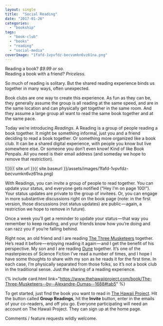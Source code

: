 ```yaml
---
layout: single
title:  "Social Reading"
date: "2017-01-26"
categories: 
  - "bookship"
tags: 
  - "book-club"
  - "books"
  - "reading"
  - "social-media"
coverImage: "1fafd-1vpvfdz-becvumkn6vz61na.png"
---
```


Reading a book? _$9.99 or so._   
Reading a book with a friend? _Priceless._

So much of reading is solitary. But the shared reading experience binds us together in many ways, often unexpected.

Book clubs are one way to create this experience. As fun as they can be, they generally assume the group is all reading at the same speed, and are in the same location and can physically get together in the same room. And they assume a large group all want to read the same book together and at the same pace.

Today we’re introducing _Readings_. A Reading is a group of people reading a book together. It might be something informal, just you and a friend deciding to read a book together. Or something more organized like a book club. It can be a shared digital experience, with people you know but live somewhere else. Or someone you don’t even know! Kind of like Book Penpals. All you need is their email address (and someday we hope to remove that restriction).

![]({{ site.url }}{{ site.baseurl }}/assets/images/1fafd-1vpvfdz-becvumkn6vz61na.png)

With Readings, you can invite a group of people to read together. You can update your status, and everyone gets notified (“Hey I’m on page 100!”). Your status updates are private to the group of invitees. Or, you can engage in more substantive discussions right on the book page (note: in the first version, those discussions (not status updates) are public — again, a restriction we hope to remove in future).

Once a week you’ll get a reminder to update your status — that way you remember to keep reading, and your friends know how you’re doing and can razz you if you’re falling behind.

Right now, an old friend and I are reading [The Three Musketeers](https://www.thehawaiiproject.com/book/The-Three-Musketeers--by--Alexandre-Dumas--1688#tab5) together. He’s read it before — enjoying reading it again — and I get the benefit of his perspective. My son and I are reading [Dune](https://www.thehawaiiproject.com/book/Dune--by--Frank-Herbert--19256) together. It’s one of the masterpieces of Science Fiction I’ve read a number of times, and I hope I have some thoughts to share with my son as he reads it for the first time. In each case, I’m physically separated from those folks, so it’s not a book club in the traditional sense. Just the sharing of a reading experience.

{% include card.html link="https://www.thehawaiiproject.com/book/The-Three-Musketeers--by--Alexandre-Dumas--1688#tab5" %}

To get started, just find the book you want to read in [The Hawaii Project](https://www.thehawaiiproject.com). Hit the button called **Group Readings**, hit the **Invite** button, enter in the emails of your co-readers, and off you go. Everyone participating will need an account on The Hawaii Project. They can sign up at the home page.

Comments / feature requests wildly welcome.
